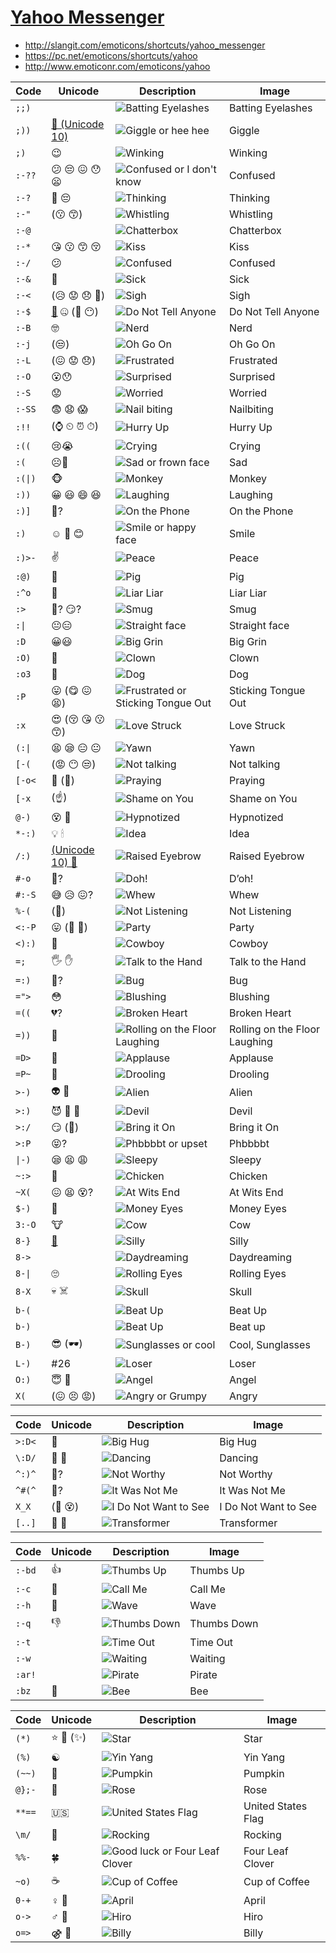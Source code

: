 [Yahoo Messenger](https://github.com/Crissov/unicode-proposals/issues/255)
========

- <http://slangit.com/emoticons/shortcuts/yahoo_messenger>
- <https://pc.net/emoticons/shortcuts/yahoo>
- <http://www.emoticonr.com/emoticons/yahoo>

| Code	| Unicode	| Description | Image |
|-----------|-----------|-------------|-------|
| `;;)`	| 	| ![Batting Eyelashes](http://www.emoticonr.com/design/yahoo/batting-eyelashes.gif)	| Batting Eyelashes	|
| `;))`	| [🤭 (Unicode 10)](http://emojipedia.org/smiling-face-with-smiling-eyes-and-hand-covering-mouth/)	| ![Giggle or hee hee](http://www.emoticonr.com/design/yahoo/giggle-or-hee-hee.gif)	| Giggle	|
| `;)`	| 😉	| ![Winking](http://www.emoticonr.com/design/yahoo/winking.gif)	| Winking	|
| `:-??`	| 😕 😔 😖 😯 😦	| ![Confused or I don't know](http://www.emoticonr.com/design/yahoo/confused-or-i-don't-know.gif)	| Confused	|
| `:-?`	| 🤔 😔	| ![Thinking](http://www.emoticonr.com/design/yahoo/thinking.gif)	| Thinking	|
| `:-"`	| (😗 😙)	| ![Whistling](http://www.emoticonr.com/design/yahoo/whistling.gif)	| Whistling	|
| `:-@`	| 	| ![Chatterbox](http://www.emoticonr.com/design/yahoo/chatterbox.gif)	| Chatterbox	|
| `:-*`	| 😘 😗 😙 😚	| ![Kiss](http://www.emoticonr.com/design/yahoo/kiss.gif)	| Kiss	|
| `:-/`	| 😕	| ![Confused](http://www.emoticonr.com/design/yahoo/confused.gif)	| Confused	|
| `:-&`	| 🤢	| ![Sick](http://www.emoticonr.com/design/yahoo/sick.gif)	| Sick	|
| `:-<`	| (😥 😟 😞 😤)	| ![Sigh](http://www.emoticonr.com/design/yahoo/sigh.gif)	| Sigh	|
| `:-$`	| [&#x1f92b;](http://emojipedia.org/face-with-finger-covering-closed-lips/) 🤐 (🙊 😶)	| ![Do Not Tell Anyone](http://www.emoticonr.com/design/yahoo/do-not-tell-anyone.gif)	| Do Not Tell Anyone	|
| `:-B`	| 🤓	| ![Nerd](http://www.emoticonr.com/design/yahoo/nerd.gif)	| Nerd	|
| `:-j`	| (😒)	| ![Oh Go On](http://www.emoticonr.com/design/yahoo/oh-go-on.gif)	| Oh Go On	|
| `:-L`	| (😖 😟 😞)	| ![Frustrated](http://www.emoticonr.com/design/yahoo/frustrated.gif)	| Frustrated	|
| `:-O`	| 😮😯	| ![Surprised](http://www.emoticonr.com/design/yahoo/surprised.gif)	| Surprised	|
| `:-S`	| 😟	| ![Worried](http://www.emoticonr.com/design/yahoo/worried.gif)	| Worried	|
| `:-SS`	| 😨 😧 😱	| ![Nail biting](http://www.emoticonr.com/design/yahoo/nail-biting.gif)	| Nailbiting	|
| `:!!`	| (⌚️ ⏲ ⏰ ⏱)	| ![Hurry Up](http://www.emoticonr.com/design/yahoo/hurry-up.gif)	| Hurry Up	|
| `:((`	| 😢😭	| ![Crying](http://www.emoticonr.com/design/yahoo/crying.gif)	| Crying	|
| `:(`	| ☹️🙁	| ![Sad or frown face](http://www.emoticonr.com/design/yahoo/sad-or-frown-face.gif)	| Sad	|
| `:(\|)`	| 🐵	| ![Monkey](http://www.emoticonr.com/design/yahoo/monkey.gif)	| Monkey	|
| `:))`	| 😀 😃 😄 😆	| ![Laughing](http://www.emoticonr.com/design/yahoo/laughing.gif)	| Laughing	|
| `:)]`	| 🤙?	| ![On the Phone](http://www.emoticonr.com/design/yahoo/on-the-phone.gif)	| On the Phone	|
| `:)`	| ☺️ 🙂 😊	| ![Smile or happy face](http://www.emoticonr.com/design/yahoo/smile-or-happy-face.gif)	| Smile	|
| `:)>-`	| ✌️	| ![Peace](http://www.emoticonr.com/design/yahoo/peace.gif)	| Peace	|
| `:@)`	| 🐷	| ![Pig](http://www.emoticonr.com/design/yahoo/pig.gif)	| Pig	|
| `:^o`	| 🤥	| ![Liar Liar](http://www.emoticonr.com/design/yahoo/liar-liar.gif)	| Liar Liar	|
| `:>`	| 😤? 😏?	| ![Smug](http://www.emoticonr.com/design/yahoo/smug.gif)	| Smug	|
| `:\|`	| 😐😑	| ![Straight face](http://www.emoticonr.com/design/yahoo/straight-face.gif)	| Straight face	|
| `:D`	| 😀😃	| ![Big Grin](http://www.emoticonr.com/design/yahoo/big-grin.gif)	| Big Grin	|
| `:O)`	| 🤡	| ![Clown](http://www.emoticonr.com/design/yahoo/clown.gif)	| Clown	|
| `:o3`	| 🐶	| ![Dog](http://www.emoticonr.com/design/yahoo/dog.gif)	| Dog	|
| `:P`	| 😛 (😋 😖 😫)	| ![Frustrated or Sticking Tongue Out](http://www.emoticonr.com/design/yahoo/frustrated-or-sticking-tongue-out.gif)	| Sticking Tongue Out	|
| `:x`	| 😍 (😚 😘 😗 😙)	| ![Love Struck](http://www.emoticonr.com/design/yahoo/love-struck.gif)	| Love Struck	|
| `(:\|`	| 😫 😪 😑 😐	| ![Yawn](http://www.emoticonr.com/design/yahoo/yawn.gif)	| Yawn	|
| `[-(`	| (😡 😶 😒)	| ![Not talking](http://www.emoticonr.com/design/yahoo/not-talking.gif)	| Not talking	|
| `[-o<`	| 🙏 (🙇)	| ![Praying](http://www.emoticonr.com/design/yahoo/praying.gif)	| Praying	|
| `[-x`	| (☝️)	| ![Shame on You](http://www.emoticonr.com/design/yahoo/shame-on-you.gif)	| Shame on You	|
| `@-)`	| 😵 💫	| ![Hypnotized](http://www.emoticonr.com/design/yahoo/hypnotized.gif)	| Hypnotized	|
| `*-:)`	| 💡 🕯	| ![Idea](http://www.emoticonr.com/design/yahoo/idea.gif)	| Idea	|
| `/:)`	| [(Unicode 10) 🤨](http://emojipedia.org/face-with-one-eyebrow-raised/) 	| ![Raised Eyebrow](http://www.emoticonr.com/design/yahoo/raised-eyebrow.gif)	| Raised Eyebrow	|
| `#-o`	| 🤦?	| ![Doh!](http://www.emoticonr.com/design/yahoo/doh!.gif)	| D’oh!	|
| `#:-S`	| 😅 😥 😖?	| ![Whew](http://www.emoticonr.com/design/yahoo/whew.gif)	| Whew	|
| `%-(`	| (🙉)	| ![Not Listening](http://www.emoticonr.com/design/yahoo/not-listening.gif)	| Not Listening	|
| `<:-P`	| 😛 (🎉 🎊)	| ![Party](http://www.emoticonr.com/design/yahoo/party.gif)	| Party	|
| `<):)`	| 🤠	| ![Cowboy](http://www.emoticonr.com/design/yahoo/cowboy.gif)	| Cowboy	|
| `=;`	| 🖐 ✋	| ![Talk to the Hand](http://www.emoticonr.com/design/yahoo/talk-to-the-hand.gif)	| Talk to the Hand	|
| `=:)`	| 🐛?	| ![Bug](http://www.emoticonr.com/design/yahoo/bug.gif)	| Bug	|
| `=">`	| 😳	| ![Blushing](http://www.emoticonr.com/design/yahoo/blushing.gif)	| Blushing	|
| `=((`	| 💔?	| ![Broken Heart](http://www.emoticonr.com/design/yahoo/broken-heart.gif)	| Broken Heart	|
| `=))`	| 🤣	| ![Rolling on the Floor Laughing](http://www.emoticonr.com/design/yahoo/rolling-on-the-floor-laughing.gif)	| Rolling on the Floor Laughing	|
| `=D>`	| 👏	| ![Applause](http://www.emoticonr.com/design/yahoo/applause.gif)	| Applause	|
| `=P~`	| 🤤	| ![Drooling](http://www.emoticonr.com/design/yahoo/drooling.gif)	| Drooling	|
| `>-)`	| 👽 👾	| ![Alien](http://www.emoticonr.com/design/yahoo/alien.gif)	| Alien	|
| `>:)`	| 😈 👿 👹	| ![Devil](http://www.emoticonr.com/design/yahoo/devil.gif)	| Devil	|
| `>:/`	| 😏 (🤚)	| ![Bring it On](http://www.emoticonr.com/design/yahoo/bring-it-on.gif)	| Bring it On	|
| `>:P`	| 😝? 	| ![Phbbbbt or upset](http://www.emoticonr.com/design/yahoo/phbbbbt-or-upset.gif)	| Phbbbbt	|
| `\|-)`	| 😪 😫 😩	| ![Sleepy](http://www.emoticonr.com/design/yahoo/sleepy.gif)	| Sleepy	|
| `~:>`	| 🐔	| ![Chicken](http://www.emoticonr.com/design/yahoo/chicken.gif)	| Chicken	|
| `~X(`	| 😖 😫 😵?	| ![At Wits End](http://www.emoticonr.com/design/yahoo/at-wits-end.gif)	| At Wits End	|
| `$-)`	| 🤑	| ![Money Eyes](http://www.emoticonr.com/design/yahoo/money-eyes.gif)	| Money Eyes	|
| `3:-O`	| 🐮	| ![Cow](http://www.emoticonr.com/design/yahoo/cow.gif)	| Cow	|
| `8-}`	| [🤪](http://emojipedia.org/grinning-face-with-one-large-and-one-small-eye/)	| ![Silly](http://www.emoticonr.com/design/yahoo/silly.gif)	| Silly	|
| `8->`	| 	| ![Daydreaming](http://www.emoticonr.com/design/yahoo/daydreaming.gif)	| Daydreaming	|
| `8-\|`	| 🙄	| ![Rolling Eyes](http://www.emoticonr.com/design/yahoo/rolling-eyes.gif)	| Rolling Eyes	|
| `8-X`	| 💀 ☠️	| ![Skull](http://www.emoticonr.com/design/yahoo/skull.gif)	| Skull	|
| `b-(`	| 	| ![Beat Up](http://www.emoticonr.com/design/yahoo/beat-up.gif)	| Beat Up	|
| `b-)`	| 	| ![Beat Up](http://www.emoticonr.com/design/yahoo/beat-up.gif)	| Beat up |
| `B-)`	| 😎 (🕶)	| ![Sunglasses or cool](http://www.emoticonr.com/design/yahoo/sunglasses-or-cool.gif)	| Cool, Sunglasses	|
| `L-)`	| #26	| ![Loser](http://www.emoticonr.com/design/yahoo/loser.gif)	| Loser	|
| `O:)`	| 😇 👼	| ![Angel](http://www.emoticonr.com/design/yahoo/angel.gif)	| Angel	|
| `X(`	| (😖 😣 😡)	| ![Angry or Grumpy](http://www.emoticonr.com/design/yahoo/angry-or-grumpy.gif)	| Angry	|

| Code	| Unicode	| Description | Image |
|-----------|-----------|-------------|-------|
| `>:D<`	| 🤗	| ![Big Hug](http://www.emoticonr.com/design/yahoo/big-hug.gif)	| Big Hug	|
| `\:D/`	| 🙌 💃	| ![Dancing](http://www.emoticonr.com/design/yahoo/dancing.gif)	| Dancing	|
| `^:)^`	| 🙇?	| ![Not Worthy](http://www.emoticonr.com/design/yahoo/not-worthy.gif)	| Not Worthy	|
| `^#(^`	| 👐?	| ![It Was Not Me](http://www.emoticonr.com/design/yahoo/it-was-not-me.gif)	| It Was Not Me	|
| `X_X`	| (🙈 😵)	| ![I Do Not Want to See](http://www.emoticonr.com/design/yahoo/i-do-not-want-to-see.gif)	| I Do Not Want to See	|
| `[..]`	| 🤖 👾	| ![Transformer](http://www.emoticonr.com/design/yahoo/transformer.gif)	| Transformer	|

| Code	| Unicode	| Description | Image |
|-----------|-----------|-------------|-------|
| `:-bd`	| 👍	| ![Thumbs Up](http://www.emoticonr.com/design/yahoo/thumbs-up.gif)	| Thumbs Up	|
| `:-c`	| 🤙	| ![Call Me](http://www.emoticonr.com/design/yahoo/call-me.gif)	| Call Me	|
| `:-h`	| 👋	| ![Wave](http://www.emoticonr.com/design/yahoo/wave.gif)	| Wave	|
| `:-q`	| 👎	| ![Thumbs Down](http://www.emoticonr.com/design/yahoo/thumbs-down.gif)	| Thumbs Down	|
| `:-t`	| 	| ![Time Out](http://www.emoticonr.com/design/yahoo/time-out.gif)	| Time Out	|
| `:-w`	| 	| ![Waiting](http://www.emoticonr.com/design/yahoo/waiting.gif)	| Waiting	|
| `:ar!`	|  	| ![Pirate](http://www.emoticonr.com/design/yahoo/pirate.gif)	| Pirate	|
| `:bz`	| 🐝	| ![Bee](http://www.emoticonr.com/design/yahoo/bee.gif)	| Bee	|

| Code	| Unicode	| Description | Image |
|-----------|-----------|-------------|-------|
| `(*)`	| ⭐️ 🌟 (✨)	| ![Star](http://www.emoticonr.com/design/yahoo/star.gif)	| Star	|
| `(%)`	| ☯️	| ![Yin Yang](http://www.emoticonr.com/design/yahoo/yin-yang.gif)	| Yin Yang	|
| `(~~)`	| 🎃	| ![Pumpkin](http://www.emoticonr.com/design/yahoo/pumpkin.gif)	| Pumpkin	|
| `@};-`	| 🌹	| ![Rose](http://www.emoticonr.com/design/yahoo/rose.gif)	| Rose	|
| `**==`	| 🇺🇸	| ![United States Flag](http://www.emoticonr.com/design/yahoo/united-states-flag.gif)	| United States Flag	|
| `\m/`	| 🤘	| ![Rocking](http://www.emoticonr.com/design/yahoo/rocking.gif)	| Rocking	|
| `%%-`	| 🍀	| ![Good luck or Four Leaf Clover](http://www.emoticonr.com/design/yahoo/good-luck-or-four-leaf-clover.gif)	| Four Leaf Clover	|
| `~o)`	| ☕️	| ![Cup of Coffee](http://www.emoticonr.com/design/yahoo/cup-of-coffee.gif)	| Cup of Coffee	|
| `0-+`	| ♀&#xFE0F; :woman:	| ![April](http://www.emoticonr.com/design/yahoo/april.gif)	| April	|
| `o->`	| ♂&#xFE0F; :man:	| ![Hiro](http://www.emoticonr.com/design/yahoo/hiro.gif)	| Hiro	|
| `o=>`	| ⚣&#xFE0F; :adult:	| ![Billy](http://www.emoticonr.com/design/yahoo/billy.gif)	| Billy	|
